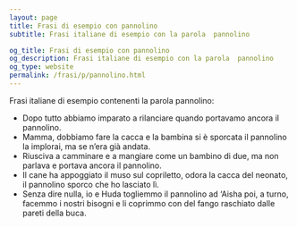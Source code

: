 ```yaml
---
layout: page
title: Frasi di esempio con pannolino 
subtitle: Frasi italiane di esempio con la parola  pannolino

og_title: Frasi di esempio con pannolino 
og_description: Frasi italiane di esempio con la parola  pannolino
og_type: website
permalink: /frasi/p/pannolino.html
---
```


Frasi italiane di esempio contenenti la parola pannolino:


- Dopo tutto abbiamo imparato a rilanciare quando portavamo ancora il pannolino.
- Mamma, dobbiamo fare la cacca e la bambina si è sporcata il pannolino la implorai, ma se n’era già andata.
- Riusciva a camminare e a mangiare come un bambino di due, ma non parlava e portava ancora il pannolino.
- Il cane ha appoggiato il muso sul copriletto, odora la cacca del neonato, il pannolino sporco che ho lasciato lì.
- Senza dire nulla, io e Huda togliemmo il pannolino ad ‘Aisha poi, a turno, facemmo i nostri bisogni e li coprimmo con del fango raschiato dalle pareti della buca.
